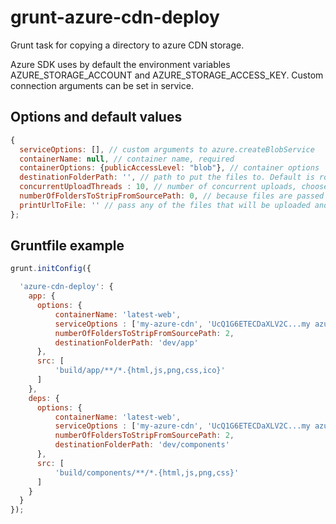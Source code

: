 # grunt-azure-cdn-deploy

Grunt task for copying a directory to azure CDN storage.

Azure SDK uses by default the environment variables AZURE_STORAGE_ACCOUNT and AZURE_STORAGE_ACCESS_KEY.
Custom connection arguments can be set in service.

## Options and default values
```javascript
{
  serviceOptions: [], // custom arguments to azure.createBlobService
  containerName: null, // container name, required
  containerOptions: {publicAccessLevel: "blob"}, // container options
  destinationFolderPath: '', // path to put the files to. Default is root directory of container
  concurrentUploadThreads : 10, // number of concurrent uploads, choose best for your network condition
  numberOfFoldersToStripFromSourcePath: 0, // because files are passed to the task with path relative to GruntFile we may not want to have the full path in CDN
  printUrlToFile: '' // pass any of the files that will be uploaded and after upload the plugin will output the URL to console
};
```

## Gruntfile example
```javascript
grunt.initConfig({

  'azure-cdn-deploy': {
    app: {
      options: {
          containerName: 'latest-web',
          serviceOptions : ['my-azure-cdn', 'UcQ1G6ETECDaXLV2C...my azure cdn key .../p0tZmzbjw=='], 
          numberOfFoldersToStripFromSourcePath: 2,
          destinationFolderPath: 'dev/app'
      },
      src: [
          'build/app/**/*.{html,js,png,css,ico}'
      ]
    },
    deps: {
      options: {
          containerName: 'latest-web',
          serviceOptions : ['my-azure-cdn', 'UcQ1G6ETECDaXLV2C...my azure cdn key .../p0tZmzbjw=='], 
          numberOfFoldersToStripFromSourcePath: 2,
          destinationFolderPath: 'dev/components'
      },
      src: [
          'build/components/**/*.{html,js,png,css}'
      ]
    }
  }
});
```
